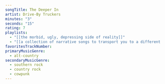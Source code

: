 ```yaml
---
songTitle: The Deeper In
artist: Drive-By Truckers
minutes: "3"
seconds: "15"
rating: 7
playlists:
  - "[[the morbid, ugly, depressing side of reality]]"
  - "[[a collection of narrative songs to transport you to a different world]]"
favoritesTrackNumber:
primaryMusicGenre:
  - alt-country
secondaryMusicGenre:
  - southern rock
  - country rock
  - cowpunk
---
```

